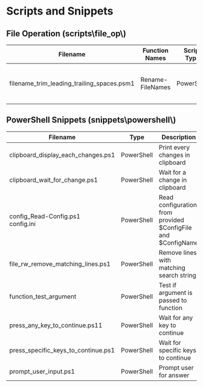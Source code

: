 # Scripts and Snippets

## File Operation (scripts\\file_op\\)
| Filename | Function Names | Script Type | Description |
|---|---|---|---|
| filename_trim_leading_trailing_spaces.psm1 | Rename-FileNames | PowerShell | Remove leading and trailing spaces in filenames |

## PowerShell Snippets (snippets\\powershell\\)
| Filename | Type | Description |
|---|---|---|
| clipboard_display_each_changes.ps1 | PowerShell | Print every changes in clipboard |
| clipboard_wait_for_change.ps1 | PowerShell | Wait for a change in clipboard |
| config_Read-Config.ps1<br>config.ini | PowerShell | Read configuration from provided \$ConfigFile and \$ConfigName |
| file_rw_remove_matching_lines.ps1 | PowerShell | Remove lines with matching search string |
| function_test_argument | PowerShell | Test if argument is passed to function |
| press_any_key_to_continue.ps11 | PowerShell | Wait for any key to continue |
| press_specific_keys_to_continue.ps1 | PowerShell | Wait for specific keys to continue |
| prompt_user_input.ps1 | PowerShell | Prompt user for answer |
